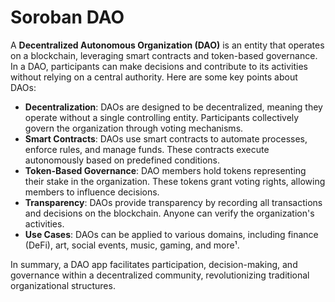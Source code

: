 
# Soroban DAO

A **Decentralized Autonomous Organization (DAO)** is an entity that operates on a blockchain, leveraging smart contracts and token-based governance. In a DAO, participants can make decisions and contribute to its activities without relying on a central authority. Here are some key points about DAOs:

- **Decentralization**: DAOs are designed to be decentralized, meaning they operate without a single controlling entity. Participants collectively govern the organization through voting mechanisms.
- **Smart Contracts**: DAOs use smart contracts to automate processes, enforce rules, and manage funds. These contracts execute autonomously based on predefined conditions.
- **Token-Based Governance**: DAO members hold tokens representing their stake in the organization. These tokens grant voting rights, allowing members to influence decisions.
- **Transparency**: DAOs provide transparency by recording all transactions and decisions on the blockchain. Anyone can verify the organization's activities.
- **Use Cases**: DAOs can be applied to various domains, including finance (DeFi), art, social events, music, gaming, and more¹.

In summary, a DAO app facilitates participation, decision-making, and governance within a decentralized community, revolutionizing traditional organizational structures.

[logo]: https://www.google.com/url?sa=i&url=https%3A%2F%2Ftabtrader.com%2Facademy%2Farticles%2Fwhat-is-dao&psig=AOvVaw3ZlvC0n_adzfRwDvxSIOWS&ust=1716124611867000&source=images&cd=vfe&opi=89978449&ved=0CBIQjRxqFwoTCOD7isGkl4YDFQAAAAAdAAAAABAE
 "Logo Title Text 2"
